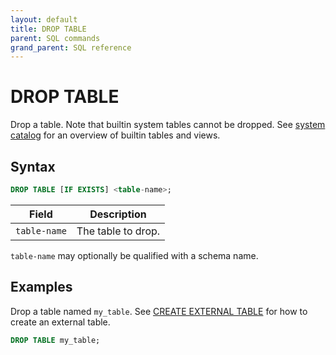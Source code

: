 ```yaml
---
layout: default
title: DROP TABLE
parent: SQL commands
grand_parent: SQL reference
---
```


<!-- markdownlint-disable title-case-style -->

# DROP TABLE

<!-- markdownlint-enable title-case-style -->

Drop a table. Note that builtin system tables cannot be dropped. See [system
catalog] for an overview of builtin tables and views.

## Syntax

```sql
DROP TABLE [IF EXISTS] <table-name>;
```

| Field        | Description        |
| ------------ | ------------------ |
| `table-name` | The table to drop. |

`table-name` may optionally be qualified with a schema name.

## Examples

Drop a table named `my_table`. See [CREATE EXTERNAL TABLE] for how to create an
external table.

```sql
DROP TABLE my_table;
```

[CREATE EXTERNAL TABLE]: {{site.baseurl}}/docs/sql-commands/create-external-table
[system catalog]: {{site.baseurl}}/docs/system-catalog

